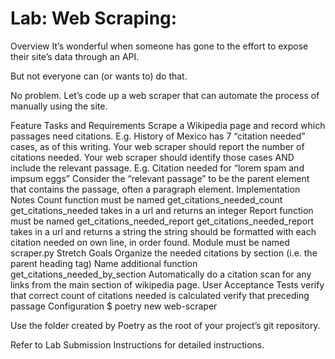 # Lab: Web Scraping:
Overview
It’s wonderful when someone has gone to the effort to expose their site’s data through an API.

But not everyone can (or wants to) do that.

No problem. Let’s code up a web scraper that can automate the process of manually using the site.

Feature Tasks and Requirements
Scrape a Wikipedia page and record which passages need citations.
E.g. History of Mexico has 7 “citation needed” cases, as of this writing.
Your web scraper should report the number of citations needed.
Your web scraper should identify those cases AND include the relevant passage.
E.g. Citation needed for “lorem spam and impsum eggs”
Consider the “relevant passage” to be the parent element that contains the passage, often a paragraph element.
Implementation Notes
Count function must be named get_citations_needed_count
get_citations_needed takes in a url and returns an integer
Report function must be named get_citations_needed_report
get_citations_needed_report takes in a url and returns a string
the string should be formatted with each citation needed on own line, in order found.
Module must be named scraper.py
Stretch Goals
Organize the needed citations by section (i.e. the parent heading tag)
Name additional function get_citations_needed_by_section
Automatically do a citation scan for any links from the main section of wikipedia page.
User Acceptance Tests
verify that correct count of citations needed is calculated
verify that preceding passage
Configuration
$ poetry new web-scraper

Use the folder created by Poetry as the root of your project’s git repository.

Refer to Lab Submission Instructions for detailed instructions.